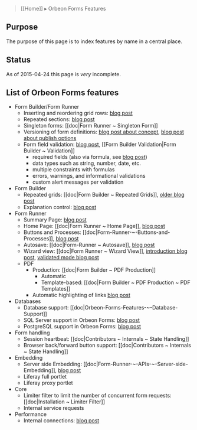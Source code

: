 > [[Home]] ▸ Orbeon Forms Features

## Purpose

The purpose of this page is to index features by name in a central place.

## Status

As of 2015-04-24 this page is *very* incomplete.

## List of Orbeon Forms features

- Form Builder/Form Runner
  - Inserting and reordering grid rows: [blog post](http://blog.orbeon.com/2013/11/inserting-and-reordering-grid-rows.html)
  - Repeated sections: [blog post](http://blog.orbeon.com/2014/01/repeated-sections.html)
  - Singleton forms: [[doc|Form Runner ~ Singleton Form]]
  - Versioning of form definitions: [blog post about concept](http://blog.orbeon.com/2014/02/form-versioning.html), [blog post about publish options](http://blog.orbeon.com/2015/01/choosing-best-versioning-option-when.html)
  - Form field validation: [blog post](http://blog.orbeon.com/2013/07/enhanced-validation-in-form-builder-and.html), [[Form Builder Validation|Form Builder ~ Validation]]
    - required fields (also via formula, see [blog post](http://blog.orbeon.com/2014/09/control-required-values-with-formulas.html))
    - data types such as string, number, date, etc.
    - multiple constraints with formulas
    - errors, warnings, and informational validations
    - custom alert messages per validation
- Form Builder
  - Repeated grids: [[doc|Form Builder ~ Repeated Grids]], [older blog post](http://blog.orbeon.com/2012/04/support-for-repeats-lands-in-form.html)
  - Explanation control: [blog post](http://blog.orbeon.com/2015/04/adding-explanatory-text-to-your-forms.html)
- Form Runner
  - Summary Page: [blog post](http://blog.orbeon.com/2014/06/the-form-builder-summary-page-and-form.html)
  - Home Page: [[doc|Form Runner ~ Home Page]], [blog post](http://blog.orbeon.com/2014/06/the-form-builder-summary-page-and-form.html)
  - Buttons and Processes: [[doc|Form-Runner-~-Buttons-and-Processes]], [blog post](http://blog.orbeon.com/2013/04/more-powerful-buttons.html)
  - Autosave: [[doc|Form-Runner ~ Autosave]], [blog post](http://blog.orbeon.com/2013/10/autosave.html)
  - Wizard view: [[doc|Form Runner ~ Wizard View]], [introduction blog post](http://blog.orbeon.com/2012/12/form-runner-wizard-view.html), [validated mode blog post](http://blog.orbeon.com/2015/03/new-wizard-validated-mode.html)
  - PDF
    - Production: [[doc|Form Builder ~ PDF Production]]
      - Automatic
      - Template-based: [[doc|Form Builder ~ PDF Production ~ PDF Templates]]
    - Automatic highlighting of links [blog post](http://blog.orbeon.com/2015/04/automatic-web-links-in-pdf-files.html)
- Databases
  - Database support: [[doc|Orbeon-Forms-Features-~-Database-Support]]
  - SQL Server support in Orbeon Forms: [blog post](http://blog.orbeon.com/2014/05/sql-server-support-in-orbeon-forms.html)
  - PostgreSQL support in Orbeon Forms: [blog post](http://blog.orbeon.com/2014/12/postgresql-support-in-orbeon-forms.html)
- Form handling
  - Session heartbeat: [[doc|Contributors ~ Internals ~ State Handling]]
  - Browser back/forward button support: [[doc|Contributors ~ Internals ~ State Handling]]
- Embedding
  - Server side Embedding: [[doc|Form-Runner-~-APIs-~-Server-side-Embedding]], [blog post](http://blog.orbeon.com/2014/09/embedding-support-in-orbeon-forms-47.html)
  - Liferay full portlet
  - Liferay proxy portlet
- Core
  - Limiter filter to limit the number of concurrent form requests: [[doc|Installation ~ Limiter Filter]]
  - Internal service requests
- Performance
  - Internal connections: [blog post](http://blog.orbeon.com/2015/01/saying-goodbye-to-internal-http.html)
